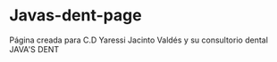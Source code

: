 # Javas-dent-page
Página creada para C.D Yaressi Jacinto Valdés y su consultorio dental JAVA'S DENT
